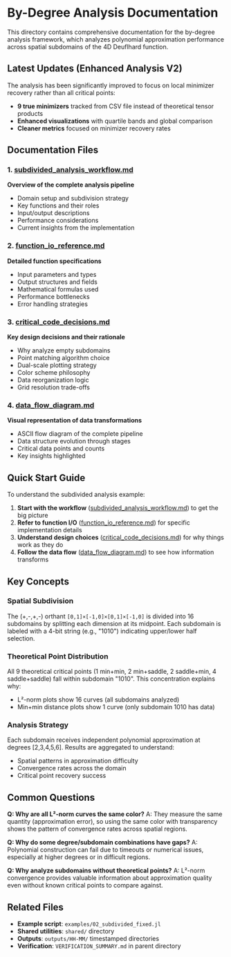 # By-Degree Analysis Documentation

This directory contains comprehensive documentation for the by-degree analysis framework, which analyzes polynomial approximation performance across spatial subdomains of the 4D Deuflhard function.

## Latest Updates (Enhanced Analysis V2)

The analysis has been significantly improved to focus on local minimizer recovery rather than all critical points:
- **9 true minimizers** tracked from CSV file instead of theoretical tensor products
- **Enhanced visualizations** with quartile bands and global comparison
- **Cleaner metrics** focused on minimizer recovery rates

## Documentation Files

### 1. [subdivided_analysis_workflow.md](subdivided_analysis_workflow.md)
**Overview of the complete analysis pipeline**
- Domain setup and subdivision strategy
- Key functions and their roles
- Input/output descriptions
- Performance considerations
- Current insights from the implementation

### 2. [function_io_reference.md](function_io_reference.md)
**Detailed function specifications**
- Input parameters and types
- Output structures and fields
- Mathematical formulas used
- Performance bottlenecks
- Error handling strategies

### 3. [critical_code_decisions.md](critical_code_decisions.md)
**Key design decisions and their rationale**
- Why analyze empty subdomains
- Point matching algorithm choice
- Dual-scale plotting strategy
- Color scheme philosophy
- Data reorganization logic
- Grid resolution trade-offs

### 4. [data_flow_diagram.md](data_flow_diagram.md)
**Visual representation of data transformations**
- ASCII flow diagram of the complete pipeline
- Data structure evolution through stages
- Critical data points and counts
- Key insights highlighted

## Quick Start Guide

To understand the subdivided analysis example:

1. **Start with the workflow** ([subdivided_analysis_workflow.md](subdivided_analysis_workflow.md)) to get the big picture
2. **Refer to function I/O** ([function_io_reference.md](function_io_reference.md)) for specific implementation details
3. **Understand design choices** ([critical_code_decisions.md](critical_code_decisions.md)) for why things work as they do
4. **Follow the data flow** ([data_flow_diagram.md](data_flow_diagram.md)) to see how information transforms

## Key Concepts

### Spatial Subdivision
The (+,-,+,-) orthant `[0,1]×[-1,0]×[0,1]×[-1,0]` is divided into 16 subdomains by splitting each dimension at its midpoint. Each subdomain is labeled with a 4-bit string (e.g., "1010") indicating upper/lower half selection.

### Theoretical Point Distribution
All 9 theoretical critical points (1 min+min, 2 min+saddle, 2 saddle+min, 4 saddle+saddle) fall within subdomain "1010". This concentration explains why:
- L²-norm plots show 16 curves (all subdomains analyzed)
- Min+min distance plots show 1 curve (only subdomain 1010 has data)

### Analysis Strategy
Each subdomain receives independent polynomial approximation at degrees [2,3,4,5,6]. Results are aggregated to understand:
- Spatial patterns in approximation difficulty
- Convergence rates across the domain
- Critical point recovery success

## Common Questions

**Q: Why are all L²-norm curves the same color?**
A: They measure the same quantity (approximation error), so using the same color with transparency shows the pattern of convergence rates across spatial regions.

**Q: Why do some degree/subdomain combinations have gaps?**
A: Polynomial construction can fail due to timeouts or numerical issues, especially at higher degrees or in difficult regions.

**Q: Why analyze subdomains without theoretical points?**
A: L²-norm convergence provides valuable information about approximation quality even without known critical points to compare against.

## Related Files

- **Example script**: `examples/02_subdivided_fixed.jl`
- **Shared utilities**: `shared/` directory
- **Outputs**: `outputs/HH-MM/` timestamped directories
- **Verification**: `VERIFICATION_SUMMARY.md` in parent directory